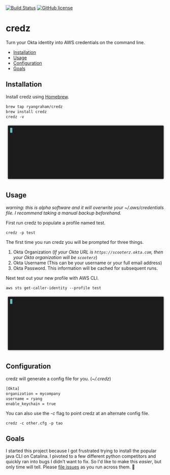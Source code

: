 
[![Build Status](https://circleci.com/gh/ryangraham/credz.svg?style=svg)](https://circleci.com/gh/ryangraham/credz)
[![GitHub license](https://img.shields.io/badge/license-MIT-blue.svg)](https://raw.githubusercontent.com/ryangraham/credz/master/LICENSE)

# credz

Turn your Okta identity into AWS credentials on the command line.

- [Installation](#installation)
- [Usage](#usage)
- [Configuration](#configuration)
- [Goals](#goals)

## Installation

Install credz using [Homebrew](https://brew.sh/).

```
brew tap ryangraham/credz
brew install credz
credz -v
```
<img src="/images/install_1.gif?raw=true"/>

## Usage

_warning: this is alpha software and it will overwrite your ~/.aws/credentials file. I recommend taking a manual backup beforehand._

First run credz to populate a profile named test.
```
credz -p test
```
The first time you run credz you will be prompted for three things.
1. Okta Organization (_If your Okta URL is `https://scooterz.okta.com`, then your Okta organization will be `scooterz`_)
2. Okta Username (This can be your username or your full email address)
3. Okta Password.
This information will be cached for subsequent runs.

Next test out your new profile with AWS CLI.
```
aws sts get-caller-identity --profile test
```

<img src="/images/usage.gif?raw=true"/>

## Configuration

credz will generate a config file for you. (_~/.credz_)

```
[Okta]
organization = mycompany
username = ryang
enable_keychain = true
```

You can also use the _-c_ flag to point credz at an alternate config file.
```
credz -c other.cfg -p tao
```

## Goals

I started this project because I got frustrated trying to install the popular java CLI on Catalina. I pivoted to a few different python competitors and quickly ran into bugs I didn't want to fix. So I'd like to make this _easier_, but only time will tell. Please [file issues](https://github.com/ryangraham/credz/issues/new) as you run across them. :beer:
